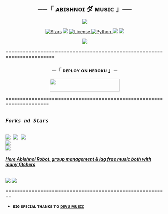 

<h2 align="center">
    ──「 ᴀʙɪsʜɴᴏɪ ダ ᴍᴜsɪᴄ 」──
</h2>

<p align="center">
  <img src="https://telegra.ph/file/56d1760224589ee370186.jpg">
</p>

<p align="center">
<a href="https://github.com/KingAbishnoi/Ak/stargazers"><img src="https://img.shields.io/github/stars/KingAbishnoi/Ak?color=black&logo=github&logoColor=black&style=for-the-badge" alt="Stars" /></a>
<a href="https://github.com/KingAbishnoi/Ak/network/members"> <img src="https://img.shields.io/github/forks/KingAbishnoi/Ak?color=black&logo=github&logoColor=black&style=for-the-badge" /></a>
<a href="https://github.com/KingAbishnoi/Ak/blob/master/LICENSE"> <img src="https://img.shields.io/badge/License-MIT-blueviolet?style=for-the-badge" alt="License" /> </a>
<a href="https://www.python.org/"> <img src="https://img.shields.io/badge/Written%20in-Python-orange?style=for-the-badge&logo=python" alt="Python" /> </a>
<a href="https://pypi.org/project/Pyrogram/"> <img src="https://img.shields.io/pypi/v/pyrogram?color=yellow&label=pyrogram&logo=python&logoColor=green&style=for-the-badge" /></a>
<a href="https://github.com/KingAbishnoi/Ak/commits/KingAbishnoi"> <img src="https://img.shields.io/github/last-commit/KingAbishnoi/Ak?color=blue&logo=github&logoColor=green&style=for-the-badge" /></a>
</p>

<p align="center">
  <img src="https://telegra.ph/file/a25fdb49f939129bde8a7.jpg">
</p>



=======================================================================


<h3 align="center">
    ─「 ᴅᴇᴩʟᴏʏ ᴏɴ ʜᴇʀᴏᴋᴜ 」─
</h3>

<p align="center"><a href="https://dashboard.heroku.com/new?template=https://github.com/KingAbishnoi/Ak"> <img src="https://img.shields.io/badge/Deploy%20On%20Heroku-black?style=for-the-badge&logo=heroku" width="220" height="38.45"/></a></p>



=====================================================================


<p align="center">
<pre>
<h3><b><i>Forks nd Stars</i></b></h3>
<img src="https://img.shields.io/github/license/KingAbishnoi/Ak.svg"> <img src="https://img.shields.io/github/forks/KingAbishnoi/Ak.svg"> <img src="https://img.shields.io/github/stars/KingAbishnoi/Ak.svg">
<a href="https://github.com/KingAbishnoi/Ak"><img src="https://github-readme-stats.vercel.app/api/pin/?username=KingAbishnoi&repo=Ak&theme=radical"></a>
<a href="https://github.com/KingAbishnoi/Ak/fork"><img src="https://img.shields.io/badge/Fork%20Devu%20Music-black?style=for-the-badge&logo=github"></a>
</pre></p>


<h6><b><i><u>Here Abishnoi Robot. group management & lag free music both with many fitchers </u></i></b></h6>
<p><a href='https://t.me/Abishnoi_ro_bot'><img src="https://img.shields.io/badge/Abishnoi_Robot-black?style=for-the-badge&logo=telegram&logoColor=black"></a>
<a href="https://t.me/Abishnoi_bots"><img src="https://img.shields.io/badge/Developer%20%20-black?style=for-the-badge&logo=telegram"></a></p>

========================================================

- <b> ʙɪɢ sᴩᴇᴄɪᴀʟ ᴛʜᴀɴᴋs ᴛᴏ [ᴅᴇᴠᴜ ᴍᴜsɪᴄ](https://github.com/ItsmeHyper13/DevuMusic)  